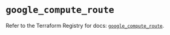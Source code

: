 # `google_compute_route`

Refer to the Terraform Registry for docs: [`google_compute_route`](https://registry.terraform.io/providers/hashicorp/google/6.31.0/docs/resources/compute_route).
